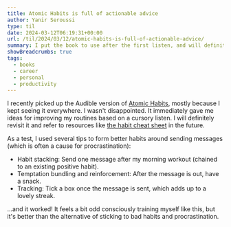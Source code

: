 ```yaml
---
title: Atomic Habits is full of actionable advice
author: Yanir Seroussi
type: til
date: 2024-03-12T06:19:31+00:00
url: /til/2024/03/12/atomic-habits-is-full-of-actionable-advice/
summary: I put the book to use after the first listen, and will definitely revisit it in the future to form better habits.
showBreadcrumbs: true
tags:
  - books
  - career
  - personal
  - productivity
---
```

I recently picked up the Audible version of [Atomic Habits](https://jamesclear.com/atomic-habits), mostly because I kept seeing it everywhere. I wasn't disappointed. It immediately gave me ideas for improving my routines based on a cursory listen. I will definitely revisit it and refer to resources like [the habit cheat sheet](https://s3.amazonaws.com/jamesclear/Atomic+Habits/Habits+Cheat+Sheet.pdf) in the future.

As a test, I used several tips to form better habits around sending messages (which is often a cause for procrastination):
- Habit stacking: Send one message after my morning workout (chained to an existing positive habit).
- Temptation bundling and reinforcement: After the message is out, have a snack.
- Tracking: Tick a box once the message is sent, which adds up to a lovely streak.

...and it worked! It feels a bit odd consciously training myself like this, but it's better than the alternative of sticking to bad habits and procrastination.  
